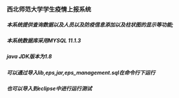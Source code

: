 ### 西北师范大学学生疫情上报系统<br>
   ##### 本系统提供查询数据以及人员以及防疫信息添加以及柱状图的显示等功能;<br>
   ##### 本系统数据库采用MYSQL 11.1.3<br>
   ##### java JDK版本为1.8<br> 
   #####  可以通过导入lib,eps,jar,eps_management.sql在命令行下运行<br>
   ##### 也可以导入到eclipse中进行运行测试<br>
